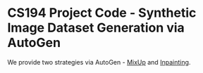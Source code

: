 # CS194 Project Code - Synthetic Image Dataset Generation via AutoGen
We provide two strategies via AutoGen - [MixUp](Mixup/) and [Inpainting](AutoGenInpainting/). 